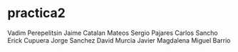 # practica2
Vadim Perepelitsin			Jaime Catalan Mateos 
Sergio Pajares	 			Carlos Sancho
Erick Cupuera				Jorge Sanchez
David Murcia                            Javier Magdalena
Miguel Barrio

